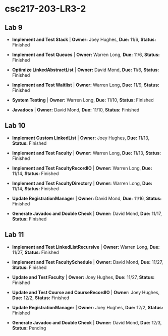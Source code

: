 # csc217-203-LR3-2

## Lab 9

- **Implement and Test Stack** | **Owner:** Joey Hughes, **Due:** 11/6, **Status:** Finished

- **Implement and Test Queues** | **Owner:** Warren Long, **Due:** 11/6, **Status:** Finished

- **Optimize LinkedAbstractList** | **Owner:** David Mond, **Due:** 11/6, **Status:** Finished

- **Implement and Test Waitlist** | **Owner:** Warren Long, **Due:** 11/9, **Status:** Finished

- **System Testing** | **Owner:** Warren Long, **Due:** 11/10, **Status:** Finished

- **Javadocs** | **Owner:** David Mond, **Due:** 11/10, **Status:** Finished

## Lab 10

- **Implement Custom LinkedList** | **Owner:** Joey Hughes, **Due:** 11/13, **Status:** Finished

- **Implement and Test Faculty** | **Owner:** Warren Long, **Due:** 11/13, **Status:** Finished

- **Implement and Test FacultyRecordIO** | **Owner:** Warren Long, **Due:** 11/14, **Status:** Finished

- **Implement and Test FacultyDirectory** | **Owner:** Warren Long, **Due:** 11/14, **Status:** Finished

- **Update RegistrationManager** | **Owner:** David Mond, **Due:** 11/16, **Status:** Finished

- **Generate Javadoc and Double Check** | **Owner:** David Mond, **Due:** 11/17, **Status:** Finished

## Lab 11

- **Implement and Test LinkedListRecursive** | **Owner:** Warren Long, **Due:** 11/27, **Status:** Finished

- **Implement and Test FacultySchedule** | **Owner:** David Mond, **Due:** 11/27, **Status:** Finished

- **Update and Test Faculty** | **Owner:** Joey Hughes, **Due:** 11/27, **Status:** Finished

- **Update and Test Course and CourseRecordIO** | **Owner:** Joey Hughes, **Due:** 12/2, **Status:** Finished

- **Update RegistrationManager** | **Owner:** Joey Hughes, **Due:** 12/2, **Status:** Finished

- **Generate Javadoc and Double Check** | **Owner:** David Mond, **Due:** 12/3, **Status:** Pending
